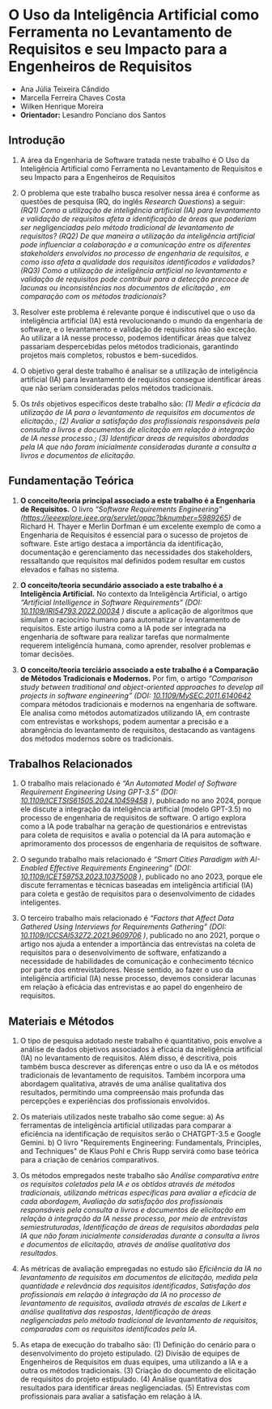 # O Uso da Inteligência Artificial como Ferramenta no Levantamento de Requisitos e seu Impacto para a Engenheiros de Requisitos

* Ana Júlia Teixeira Cândido
* Marcella Ferreira Chaves Costa
* Wilken Henrique Moreira
* **Orientador:** Lesandro Ponciano dos Santos

## Introdução

1. A área da Engenharia de Software tratada neste trabalho é O Uso da Inteligência Artificial como Ferramenta no Levantamento de Requisitos e seu Impacto para a Engenheiros de Requisitos

2. O problema que este trabalho busca resolver nessa área é conforme as questões de pesquisa (RQ, do inglês _Research Questions_) a seguir: _(RQ1) Como a utilização de inteligência artificial (IA) para levantamento e validação de requisitos afeta a identificação de áreas que poderiam ser negligenciadas pelo método tradicional de levantamento de requisitos?_ _(RQ2) De que maneira a utilização da inteligência artificial pode influenciar a colaboração e a comunicação entre os diferentes stakeholders envolvidos no processo de engenharia de requisitos, e como isso afeta a qualidade dos requisitos identificados e validados?_ _(RQ3) Como a utilização de inteligência artificial no levantamento e validação de requisitos pode contribuir para a detecção precoce de lacunas ou inconsistências nos documentos de elicitação , em comparação com os métodos tradicionais?_
   
3. Resolver este problema é relevante porque é indiscutível que o uso da inteligência artificial (IA) está revolucionando o mundo da engenharia de software, e o levantamento e validação de requisitos não são exceção. Ao utilizar a IA nesse processo, podemos identificar áreas que talvez passariam despercebidas pelos métodos tradicionais, garantindo projetos mais completos, robustos e bem-sucedidos.

4. O objetivo geral deste trabalho é analisar se a utilização de inteligência artificial (IA) para levantamento de requisitos consegue identificar áreas que não seriam consideradas pelos métodos tradicionais.
   
5. Os *três* objetivos específicos deste trabalho são: _(1) Medir a eficácia da utilização de IA para o levantamento de requisitos em documentos de elicitação.; (2) Avaliar a satisfação dos profissionais responsáveis pela consulta a livros e documentos de elicitação em relação à integração de IA nesse processo.; (3) Identificar áreas de requisitos abordadas pela IA que não foram inicialmente consideradas durante a consulta a livros e documentos de elicitação._

## Fundamentação Teórica

1. **O conceito/teoria principal associado a este trabalho é a Engenharia de Requisitos.** O livro *“Software Requirements Engineering” (https://ieeexplore.ieee.org/servlet/opac?bknumber=5989265)* de Richard H. Thayer e Merlin Dorfman é um excelente exemplo de como a Engenharia de Requisitos é essencial para o sucesso de projetos de software. Este artigo destaca a importância da identificação, documentação e gerenciamento das necessidades dos stakeholders, ressaltando que requisitos mal definidos podem resultar em custos elevados e falhas no sistema.

2. **O conceito/teoria secundário associado a este trabalho é a Inteligência Artificial.**  No contexto da Inteligência Artificial, o artigo *“Artificial Intelligence in Software Requirements” (DOI: [10.1109/IRI54793.2022.00034](https://doi.org/10.1109/IRI54793.2022.00034)
)* discute a aplicação de algoritmos que simulam o raciocínio humano para automatizar o levantamento de requisitos. Este artigo ilustra como a IA pode ser integrada na engenharia de software para realizar tarefas que normalmente requerem inteligência humana, como aprender, resolver problemas e tomar decisões.

3. **O conceito/teoria terciário associado a este trabalho é a Comparação de Métodos Tradicionais e Modernos.** Por fim, o artigo *“Comparison study between traditional and object-oriented approaches to develop all projects in software engineering” (DOI: [10.1109/MySEC.2011.6140642](https://doi.org/10.1109/MySEC.2011.6140642)* compara métodos tradicionais e modernos na engenharia de software. Ele analisa como métodos automatizados utilizando IA, em contraste com entrevistas e workshops, podem aumentar a precisão e a abrangência do levantamento de requisitos, destacando as vantagens dos métodos modernos sobre os tradicionais.


## Trabalhos Relacionados

1. O trabalho mais relacionado é *“An Automated Model of Software Requirement Engineering Using GPT-3.5” (DOI: [10.1109/ICETSIS61505.2024.10459458](https://doi.org/10.1109/ICETSIS61505.2024.10459458)
)*, publicado no ano 2024, porque ele discute a integração da inteligência artificial (modelo GPT-3.5) no processo de engenharia de requisitos de software. O artigo explora como a IA pode trabalhar na geração de questionários e entrevistas para coleta de requisitos e avalia o potencial da IA para automação e aprimoramento dos processos de engenharia de requisitos de software.

2. O segundo trabalho mais relacionado é *“Smart Cities Paradigm with AI-Enabled Effective Requirements Engineering” (DOI: [10.1109/ICET59753.2023.10375008](https://doi.org/10.1109/ICET59753.2023.10375008)
)*, publicado no ano 2023, porque ele discute ferramentas e técnicas baseadas em inteligência artificial (IA) para coleta e gestão de requisitos para o desenvolvimento de cidades inteligentes.

3. O terceiro trabalho mais relacionado é *“Factors that Affect Data Gathered Using Interviews for Requirements Gathering” (DOI: [10.1109/ICCSAI53272.2021.9609706](https://doi.org/10.1109/ICCSAI53272.2021.9609706)
)*, publicado no ano 2021, porque o artigo nos ajuda a entender a importância das entrevistas na coleta de requisitos para o desenvolvimento de software, enfatizando a necessidade de habilidades de comunicação e conhecimento técnico por parte dos entrevistadores. Nesse sentido, ao fazer o uso da inteligência artificial (IA) nesse processo, devemos considerar lacunas em relação à eficácia das entrevistas e ao papel do engenheiro de requisitos.
   
## Materiais e Métodos

1. O tipo de pesquisa adotado neste trabalho é quantitativo, pois envolve a análise de dados objetivos associados à eficácia da inteligência artificial (IA) no levantamento de requisitos. Além disso, é descritiva, pois também busca descrever as diferenças entre o uso da IA e os métodos tradicionais de levantamento de requisitos. Também incorpora uma abordagem qualitativa, através de uma análise qualitativa dos resultados, permitindo uma compreensão mais profunda das percepções e experiências dos profissionais envolvidos.

2. Os materiais utilizados neste trabalho são come segue:
   a) As ferramentas de inteligência artificial utilizadas para comparar a eficiência na identificação de requisitos serão o CHATGPT-3.5 e Google Gemini.
   b) O livro "Requirements Engineering: Fundamentals, Principles, and Techniques" de Klaus Pohl e Chris Rupp servirá como base teórica para a criação de cenários comparativos.

3. Os métodos empregados neste trabalho são _Análise comparativa entre os requisitos coletados pela IA e os obtidos através de métodos tradicionais, utilizando métricas específicas para avaliar a eficácia de cada abordagem_, _Avaliação da satisfação dos profissionais responsáveis pela consulta a livros e documentos de elicitação em relação à integração da IA nesse processo, por meio de entrevistas semiestruturadas_, _Identificação de áreas de requisitos abordadas pela IA que não foram inicialmente consideradas durante a consulta a livros e documentos de elicitação, através de análise qualitativa dos resultados_.

4. As métricas de avaliação empregadas no estudo são _Eficiência da IA no levantamento de requisitos em documentos de elicitação, medida pela quantidade e relevância dos requisitos identificados_, _Satisfação dos profissionais em relação à integração da IA no processo de levantamento de requisitos, avaliada através de escalas de Likert e análise qualitativa das respostas_, _Identificação de áreas negligenciadas pelo método tradicional de levantamento de requisitos, comparadas com os requisitos identificados pela IA_.

5. As etapa de execução do trabalho são:
   (1) Definição do cenário para o desenvolvimento do projeto estipulado.
   (2) Divisão de equipes de Engenheiros de Requisitos em duas equipes, uma utilizando a IA e a outra os métodos tradicionais.
   (3) Criação do documento de elicitação de requisitos do projeto estipulado.
   (4) Análise quantitativa dos resultados para identificar áreas negligenciadas.
   (5) Entrevistas com profissionais para avaliar a satisfação em relação à IA.
